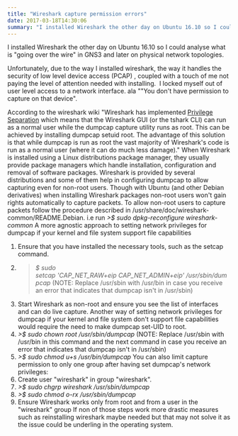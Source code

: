 ```yaml
---
title: "Wireshark capture permission errors"
date: 2017-03-18T14:30:06
summary: "I installed Wireshark the other day on Ubuntu 16.10 so I could analyse what is going over the wire in GNS3 and later on physical network topologies. Unfortunately, due to..."
---
```


I installed Wireshark the other day on Ubuntu 16.10 so I could analyse what is "going over the wire" in GNS3 and later on physical network topologies.

Unfortunately, due to the way I installed wireshark, the way it handles the security of low level device access (PCAP) , coupled with a touch of me not paying the level of attention needed with installing.  I locked myself out of user level access to a network interface. ala ""You don't have permission to capture on that device".

According to the wireshark wiki "Wireshark has implemented [Privilege Separation](https://wiki.wireshark.org/Development/PrivilegeSeparation) which means that the Wireshark GUI (or the tshark CLI) can run as a normal user while the dumpcap capture utility runs as root. This can be achieved by installing dumpcap setuid root. The advantage of this solution is that while dumpcap is run as root the vast majority of Wireshark's code is run as a normal user (where it can do much less damage)."
When Wireshark is installed using a Linux distributions package manager, they usually provide package managers which handle installation, configuration and removal of software packages. Wireshark is provided by several distributions and some of them help in configuring dumpcap to allow capturing even for non-root users. Though with Ubuntu (and other Debian derivatives) when installing Wireshark packages non-root users won't gain rights automatically to capture packets. To allow non-root users to capture packets follow the procedure described in /usr/share/doc/wireshark-common/README.Debian. i.e run 
 *>$ sudo dpkg-reconfigure wireshark-common*
A more agnostic approach to setting network privileges for dumpcap if your kernel and file system support file capabilities 
1. Ensure that you have installed the necessary tools, such as the setcap command. 
2. >*$ sudo setcap 'CAP\_NET\_RAW+eip CAP\_NET\_ADMIN+eip' /usr/sbin/dumpcap* 
(NOTE: Replace /usr/sbin with /usr/bin in case you receive an error that indicates that dumpcap isn't in /usr/sbin) 
3. Start Wireshark as non-root and ensure you see the list of interfaces and can do live capture. 
Another way of setting network privileges for dumpcap if your kernel and file system don't support file capabilities would require the need to make dumpcap set-UID to root. 
1. *>$ sudo chown root /usr/sbin/dumpcap* 
(NOTE: Replace /usr/sbin with /usr/bin in this command and the next command in case you receive an error that indicates that dumpcap isn't in /usr/sbin) 
2. *>$ sudo chmod u+s /usr/bin/dumpcap* 
You can also limit capture permission to only one group after having set dumpcap's network privileges: 
1. Create user "wireshark" in group "wireshark". 
2. *>$ sudo chgrp wireshark /usr/sbin/dumpcap* 
3. *>$ sudo chmod o-rx /usr/sbin/dumpcap* 
5. Ensure Wireshark works only from root and from a user in the "wireshark" group 
If non of those steps work more drastic measures such as reinstalling wireshark maybe needed but that may not solve it as the issue could be underling in the operating system.

































